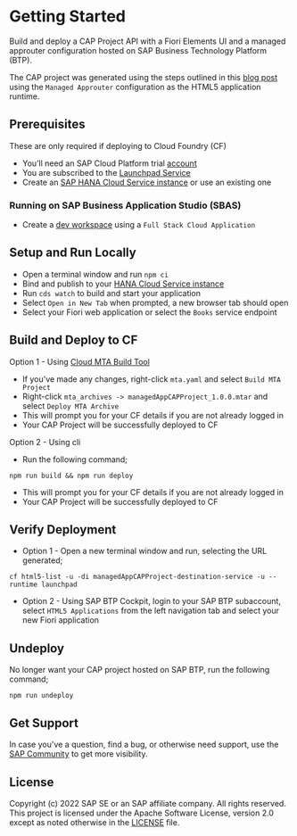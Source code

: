 # Getting Started
Build and deploy a CAP Project API with a Fiori Elements UI and a managed approuter configuration hosted on SAP Business Technology Platform (BTP).

The CAP project was generated using the steps outlined in this [blog post](https://blogs.sap.com/2022/02/10/build-and-deploy-a-cap-project-node.js-api-with-a-sap-fiori-elements-ui-and-a-managed-approuter-configuration/) using the `Managed Approuter` configuration as the HTML5 application runtime. 

## Prerequisites
These are only required if deploying to Cloud Foundry (CF)
- You’ll need an SAP Cloud Platform trial [account](https://account.hana.ondemand.com/)
- You are subscribed to the [Launchpad Service](https://developers.sap.com/tutorials/cp-portal-cloud-foundry-getting-started.html)
- Create an [SAP HANA Cloud Service instance](https://developers.sap.com/tutorials/btp-app-hana-cloud-setup.html#08480ec0-ac70-4d47-a759-dc5cb0eb1d58) or use an existing one

### Running on SAP Business Application Studio (SBAS)
- Create a [dev workspace](https://help.sap.com/viewer/c2b99f19e9264c4d9ae9221b22f6f589/2021_3_QRC/en-US/f728966223894cc28be3ca2ee60ee784.html) using a `Full Stack Cloud Application`

## Setup and Run Locally
- Open a terminal window and run `npm ci`
- Bind and publish to your [HANA Cloud Service instance](https://developers.sap.com/tutorials/hana-cloud-create-db-project.html)
- Run `cds watch` to build and start your application
- Select `Open in New Tab` when prompted, a new browser tab should open
- Select your Fiori web application or select the `Books` service endpoint

## Build and Deploy to CF
Option 1 - Using [Cloud MTA Build Tool](https://github.com/SAP/cloud-mta-build-tool)
- If you've made any changes, right-click `mta.yaml` and select `Build MTA Project`
- Right-click `mta_archives -> managedAppCAPProject_1.0.0.mtar` and select `Deploy MTA Archive`
- This will prompt you for your CF details if you are not already logged in
- Your CAP Project will be successfully deployed to CF

Option 2 - Using cli
- Run the following command;
```shell
npm run build && npm run deploy
```
- This will prompt you for your CF details if you are not already logged in
- Your CAP Project will be successfully deployed to CF

## Verify Deployment
- Option 1 - Open a new terminal window and run, selecting the URL generated;
```shell
cf html5-list -u -di managedAppCAPProject-destination-service -u --runtime launchpad
```
- Option 2 - Using SAP BTP Cockpit, login to your SAP BTP subaccount, select `HTML5 Applications` from the left navigation tab and select your new Fiori application

## Undeploy
No longer want your CAP project hosted on SAP BTP, run the following command;
```shell
npm run undeploy
```

## Get Support

In case you've a question, find a bug, or otherwise need support, use the [SAP Community](https://answers.sap.com/tags/9f13aee1-834c-4105-8e43-ee442775e5ce) to get more visibility.

## License

Copyright (c) 2022 SAP SE or an SAP affiliate company. All rights reserved. This project is licensed under the Apache Software License, version 2.0 except as noted otherwise in the [LICENSE](LICENSES/Apache-2.0.txt) file.
